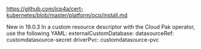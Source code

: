 https://github.com/icp4a/cert-kubernetes/blob/master/platform/ocp/install.md


New in 19.0.3  In a custom resource descriptor with the Cloud Pak operator, use the following YAML:
externalCustomDatabase:
      datasourceRef: customdatasource-secret
      driverPvc: customdatasource-pvc

